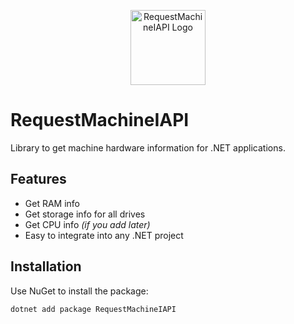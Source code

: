 <p align="center">
  <img src="https://ibb.co/xtYRGz1q" alt="RequestMachineIAPI Logo" width="120"/>
</p>

# RequestMachineIAPI

Library to get machine hardware information for .NET applications.

## Features

- Get RAM info  
- Get storage info for all drives  
- Get CPU info *(if you add later)*  
- Easy to integrate into any .NET project  

## Installation

Use NuGet to install the package:

```powershell
dotnet add package RequestMachineIAPI
